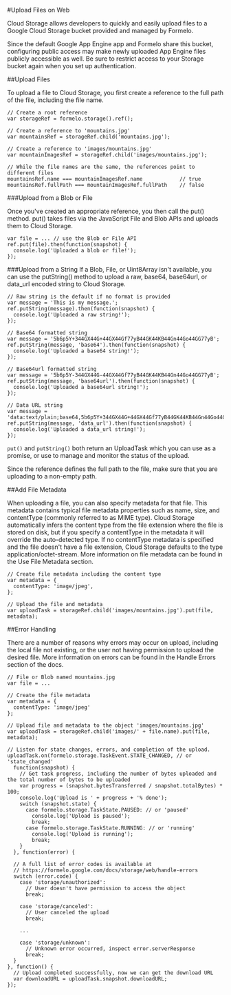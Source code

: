 #Upload Files on Web

Cloud Storage allows developers to quickly and easily upload files to a Google Cloud Storage bucket provided and managed by Formelo.

Since the default Google App Engine app and Formelo share this bucket, configuring public access may make newly uploaded App Engine files publicly accessible as well. Be sure to restrict access to your Storage bucket again when you set up authentication.

##Upload Files

To upload a file to Cloud Storage, you first create a reference to the full path of the file, including the file name.

``` js+lineNumbers:true
// Create a root reference
var storageRef = formelo.storage().ref();

// Create a reference to 'mountains.jpg'
var mountainsRef = storageRef.child('mountains.jpg');

// Create a reference to 'images/mountains.jpg'
var mountainImagesRef = storageRef.child('images/mountains.jpg');

// While the file names are the same, the references point to different files
mountainsRef.name === mountainImagesRef.name            // true
mountainsRef.fullPath === mountainImagesRef.fullPath    // false
```

###Upload from a Blob or File

Once you've created an appropriate reference, you then call the put() method. put() takes files via the JavaScript File and Blob APIs and uploads them to Cloud Storage.

``` js+lineNumbers:true
var file = ... // use the Blob or File API
ref.put(file).then(function(snapshot) {
  console.log('Uploaded a blob or file!');
});
```

###Upload from a String
If a Blob, File, or Uint8Array isn't available, you can use the putString() method to upload a raw, base64, base64url, or data_url encoded string to Cloud Storage.

``` js+lineNumbers:true
// Raw string is the default if no format is provided
var message = 'This is my message.';
ref.putString(message).then(function(snapshot) {
  console.log('Uploaded a raw string!');
});

// Base64 formatted string
var message = '5b6p5Y+344GX44G+44GX44Gf77yB44GK44KB44Gn44Go44GG77yB';
ref.putString(message, 'base64').then(function(snapshot) {
  console.log('Uploaded a base64 string!');
});

// Base64url formatted string
var message = '5b6p5Y-344GX44G-44GX44Gf77yB44GK44KB44Gn44Go44GG77yB';
ref.putString(message, 'base64url').then(function(snapshot) {
  console.log('Uploaded a base64url string!');
});

// Data URL string
var message = 'data:text/plain;base64,5b6p5Y+344GX44G+44GX44Gf77yB44GK44KB44Gn44Go44GG77yB';
ref.putString(message, 'data_url').then(function(snapshot) {
  console.log('Uploaded a data_url string!');
});
```

```put()``` and ```putString()``` both return an UploadTask which you can use as a promise, or use to manage and monitor the status of the upload.

Since the reference defines the full path to the file, make sure that you are uploading to a non-empty path.

##Add File Metadata

When uploading a file, you can also specify metadata for that file. This metadata contains typical file metadata properties such as name, size, and contentType (commonly referred to as MIME type). Cloud Storage automatically infers the content type from the file extension where the file is stored on disk, but if you specify a contentType in the metadata it will override the auto-detected type. If no contentType metadata is specified and the file doesn't have a file extension, Cloud Storage defaults to the type application/octet-stream. More information on file metadata can be found in the Use File Metadata section.

``` js+lineNumbers:true
// Create file metadata including the content type
var metadata = {
  contentType: 'image/jpeg',
};

// Upload the file and metadata
var uploadTask = storageRef.child('images/mountains.jpg').put(file, metadata);
```

##Error Handling

There are a number of reasons why errors may occur on upload, including the local file not existing, or the user not having permission to upload the desired file. More information on errors can be found in the Handle Errors section of the docs.

``` js+lineNumbers:true
// File or Blob named mountains.jpg
var file = ...

// Create the file metadata
var metadata = {
  contentType: 'image/jpeg'
};

// Upload file and metadata to the object 'images/mountains.jpg'
var uploadTask = storageRef.child('images/' + file.name).put(file, metadata);

// Listen for state changes, errors, and completion of the upload.
uploadTask.on(formelo.storage.TaskEvent.STATE_CHANGED, // or 'state_changed'
  function(snapshot) {
    // Get task progress, including the number of bytes uploaded and the total number of bytes to be uploaded
    var progress = (snapshot.bytesTransferred / snapshot.totalBytes) * 100;
    console.log('Upload is ' + progress + '% done');
    switch (snapshot.state) {
      case formelo.storage.TaskState.PAUSED: // or 'paused'
        console.log('Upload is paused');
        break;
      case formelo.storage.TaskState.RUNNING: // or 'running'
        console.log('Upload is running');
        break;
    }
  }, function(error) {

  // A full list of error codes is available at
  // https://formelo.google.com/docs/storage/web/handle-errors
  switch (error.code) {
    case 'storage/unauthorized':
      // User doesn't have permission to access the object
      break;

    case 'storage/canceled':
      // User canceled the upload
      break;

    ...

    case 'storage/unknown':
      // Unknown error occurred, inspect error.serverResponse
      break;
  }
}, function() {
  // Upload completed successfully, now we can get the download URL
  var downloadURL = uploadTask.snapshot.downloadURL;
});
```

